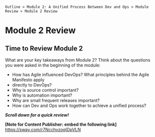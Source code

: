 `Outline > Module 2: A Unified Process Between Dev and Ops > Module Review > Module 2 Review `

# Module 2 Review #

## Time to Review Module 2 ##

What are your key takeaways from Module 2? Think about the questions you were asked in
the beginning of the module:

- How has Agile influenced DevOps? What principles behind the Agile Manifesto apply
- directly to DevOps?
- Why is source control important?
- Why is automation important?
- Why are small frequent releases important?
- How can Dev and Ops work together to achieve a unified process?

***Scroll down for a quick review!***

**[Note for Content Publisher: embed the following link]**   
<a href="https://sway.com/r7NcchvzoqIDpVLN" title="" target="_blank">https://sway.com/r7NcchvzoqIDpVLN</a>


